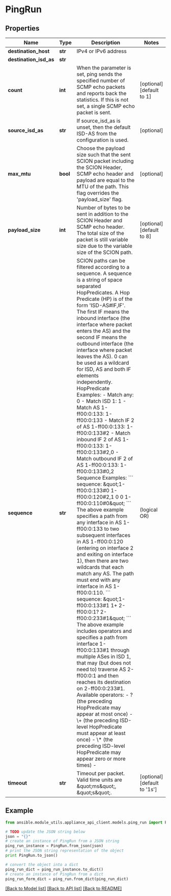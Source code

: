 # PingRun


## Properties
Name | Type | Description | Notes
------------ | ------------- | ------------- | -------------
**destination_host** | **str** | IPv4 or IPv6 address | 
**destination_isd_as** | **str** |  | 
**count** | **int** | When the parameter is set, ping sends the specified number of SCMP echo packets and reports back the statistics. If this is not set, a single SCMP echo packet is sent.  | [optional] [default to 1]
**source_isd_as** | **str** | If source_isd_as is unset, then the default ISD-AS from the configuration is used. | [optional] 
**max_mtu** | **bool** | Choose the payload size such that the sent SCION packet including the SCION Header, SCMP echo header and payload are equal to the MTU of the path. This flag overrides the &#39;payload_size&#39; flag.  | [optional] 
**payload_size** | **int** | Number of bytes to be sent in addition to the SCION Header and SCMP echo header. The total size of the packet is still variable size due to the variable size of the SCION path.  | [optional] [default to 8]
**sequence** | **str** | SCION paths can be filtered according to a sequence. A sequence is a string of space separated HopPredicates. A Hop Predicate (HP) is of the form &#39;ISD-AS#IF,IF&#39;. The first IF means the inbound interface (the interface where packet enters the AS) and the second IF means the outbound interface (the interface where packet leaves the AS). 0 can be used as a wildcard for ISD, AS and both IF elements independently.  HopPredicate Examples:    - Match any:                               0   - Match ISD 1:                             1   - Match AS 1-ff00:0:133:                   1-ff00:0:133   - Match IF 2 of AS 1-ff00:0:133:           1-ff00:0:133#2   - Match inbound IF 2 of AS 1-ff00:0:133:   1-ff00:0:133#2,0   - Match outbound IF 2 of AS 1-ff00:0:133:  1-ff00:0:133#0,2  Sequence Examples:  &#x60;&#x60;&#x60; sequence: \&quot;1-ff00:0:133#0 1-ff00:0:120#2,1 0 0 1-ff00:0:110#0\&quot; &#x60;&#x60;&#x60;  The above example specifies a path from any interface in AS 1-ff00:0:133 to two subsequent interfaces in AS 1-ff00:0:120 (entering on interface 2 and exiting on interface 1), then there are two wildcards that each match any AS. The path must end with any interface in AS 1-ff00:0:110. &#x60;&#x60;&#x60;   sequence: \&quot;1-ff00:0:133#1 1+ 2-ff00:0:1? 2-ff00:0:233#1\&quot; &#x60;&#x60;&#x60; The above example includes operators and specifies a path from interface 1-ff00:0:133#1 through multiple ASes in ISD 1, that may (but does not need to) traverse AS 2-ff00:0:1 and then reaches its destination on 2-ff00:0:233#1. Available operators:    - ? (the preceding HopPredicate may appear at most once)   - \\+ (the preceding ISD-level HopPredicate must appear at least once)   - \\* (the preceding ISD-level HopPredicate may appear zero or more times)   - | (logical OR)  | [optional] 
**timeout** | **str** | Timeout per packet. Valid time units are \&quot;ms\&quot;, \&quot;s\&quot;. | [optional] [default to '1s']

## Example

```python
from ansible.module_utils.appliance_api_client.models.ping_run import PingRun

# TODO update the JSON string below
json = "{}"
# create an instance of PingRun from a JSON string
ping_run_instance = PingRun.from_json(json)
# print the JSON string representation of the object
print PingRun.to_json()

# convert the object into a dict
ping_run_dict = ping_run_instance.to_dict()
# create an instance of PingRun from a dict
ping_run_form_dict = ping_run.from_dict(ping_run_dict)
```
[[Back to Model list]](../README.md#documentation-for-models) [[Back to API list]](../README.md#documentation-for-api-endpoints) [[Back to README]](../README.md)


